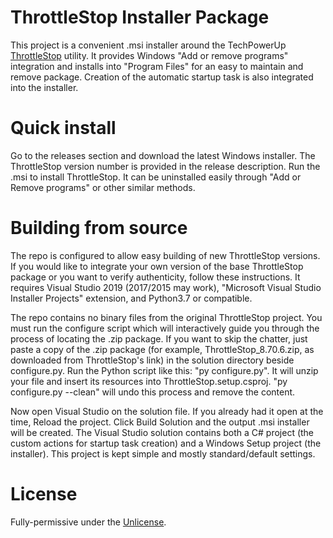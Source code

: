 # ThrottleStop Installer Package
This project is a convenient .msi installer around the TechPowerUp [ThrottleStop](https://www.techpowerup.com/download/techpowerup-throttlestop) utility. It provides Windows "Add or remove programs" integration and installs into "Program Files" for an easy to maintain and remove package. Creation of the automatic startup task is also integrated into the installer.

# Quick install
Go to the releases section and download the latest Windows installer. The ThrottleStop version number is provided in the release description. Run the .msi to install ThrottleStop. It can be uninstalled easily through "Add or Remove programs" or other similar methods.

# Building from source
The repo is configured to allow easy building of new ThrottleStop versions. If you would like to integrate your own version of the base ThrottleStop package or you want to verify authenticity, follow these instructions. It requires Visual Studio 2019 (2017/2015 may work), "Microsoft Visual Studio Installer Projects" extension, and Python3.7 or compatible.

The repo contains no binary files from the original ThrottleStop project. You must run the configure script which will interactively guide you through the process of locating the .zip package. If you want to skip the chatter, just paste a copy of the .zip package (for example, ThrottleStop_8.70.6.zip, as downloaded from ThrottleStop's link) in the solution directory beside configure.py. Run the Python script like this: "py configure.py". It will unzip your file and insert its resources into ThrottleStop.setup.csproj. "py configure.py --clean" will undo this process and remove the content.

Now open Visual Studio on the solution file. If you already had it open at the time, Reload the project. Click Build Solution and the output .msi installer will be created.  The Visual Studio solution contains both a C# project (the custom actions for startup task creation) and a Windows Setup project (the installer).  This project is kept simple and mostly standard/default settings.

# License
Fully-permissive under the [Unlicense](LICENSE).
